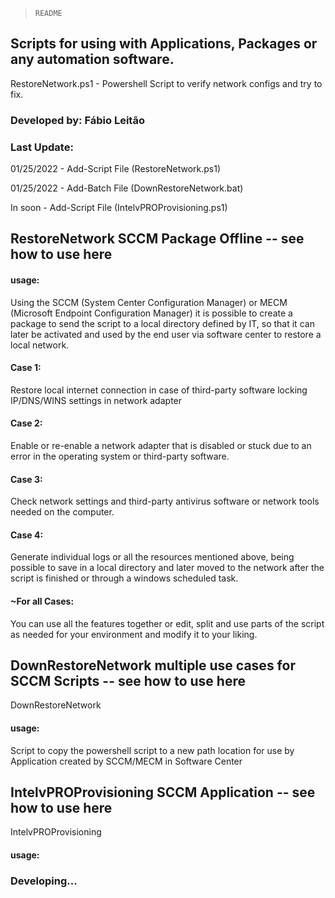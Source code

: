 > `README`

## Scripts for using with Applications, Packages or any automation software.

RestoreNetwork.ps1 - Powershell Script to verify network configs and try to fix.

### Developed by: Fábio Leitão

### Last Update:

01/25/2022 - Add-Script File (RestoreNetwork.ps1)

01/25/2022 - Add-Batch File (DownRestoreNetwork.bat)

In soon - Add-Script File (IntelvPROProvisioning.ps1)

## RestoreNetwork SCCM Package Offline -- see how to use here

#### usage: 

Using the SCCM (System Center Configuration Manager) or MECM (Microsoft Endpoint Configuration Manager) it is possible to create a package to send the script to a local directory defined by IT, so that it can later be activated and used by the end user via software center to restore a local network.

#### Case 1: 

Restore local internet connection in case of third-party software locking IP/DNS/WINS settings in network adapter

#### Case 2:

Enable or re-enable a network adapter that is disabled or stuck due to an error in the operating system or third-party software.

#### Case 3:

Check network settings and third-party antivirus software or network tools needed on the computer.

#### Case 4:

Generate individual logs or all the resources mentioned above, being possible to save in a local directory and later moved to the network after the script is finished or through a windows scheduled task.

#### ~For all Cases:

You can use all the features together or edit, split and use parts of the script as needed for your environment and modify it to your liking.

## DownRestoreNetwork multiple use cases for SCCM Scripts -- see how to use here

DownRestoreNetwork
#### usage:

Script to copy the powershell script to a new path location for use by Application created by SCCM/MECM in Software Center

## IntelvPROProvisioning SCCM Application -- see how to use here

IntelvPROProvisioning
#### usage:

### Developing...


